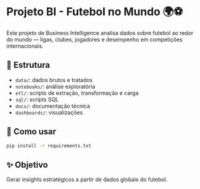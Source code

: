 # Projeto BI - Futebol no Mundo 🌍⚽

Este projeto de Business Intelligence analisa dados sobre futebol ao redor do mundo — ligas, clubes, jogadores e desempenho em competições internacionais.

## 📁 Estrutura

- `data/`: dados brutos e tratados
- `notebooks/`: análise exploratória
- `etl/`: scripts de extração, transformação e carga
- `sql/`: scripts SQL
- `docs/`: documentação técnica
- `dashboards/`: visualizações

## 🚀 Como usar

```bash
pip install -r requirements.txt
```

## ✨ Objetivo

Gerar insights estratégicos a partir de dados globais do futebol.
